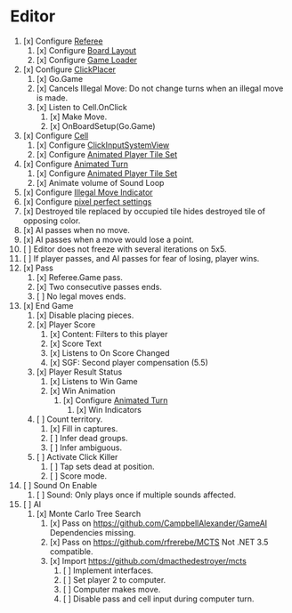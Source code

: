 # Editor

1. [x] Configure [Referee](LudumDare43/Assets/Scripts/Go/Referee.cs)
    1. [x] Configure [Board Layout](LudumDare43/Assets/Scripts/Go/BoardLayout.cs)
    1. [x] Configure [Game Loader](LudumDare43/Assets/Scripts/Go/GameLoader.cs)
1. [x] Configure [ClickPlacer](LudumDare43/Assets/Scripts/Go/ClickPlacer.cs)
    1. [x] Go.Game
    1. [x] Cancels Illegal Move: Do not change turns when an illegal move is made.
    1. [x] Listen to Cell.OnClick
        1. [x] Make Move.
        1. [x] OnBoardSetup(Go.Game)
1. [x] Configure [Cell](LudumDare43/Assets/Scripts/Go/Cell.cs)
    1. [x] Configure [ClickInputSystemView](LudumDare43/Assets/Plugins/UnityToykit/ClickInputSystemView.cs)
    1. [x] Configure [Animated Player Tile Set](LudumDare43/Assets/Scripts/Go/AnimatedPlayerTileSet.cs)
1. [x] Configure [Animated Turn](LudumDare43/Assets/Scripts/Go/AnimatedTurn.cs)
    1. [x] Configure [Animated Player Tile Set](LudumDare43/Assets/Scripts/Go/AnimatedPlayerTileSet.cs)
    1. [x] Animate volume of Sound Loop
1. [x] Configure [Illegal Move Indicator](LudumDare43/Assets/Scripts/Go/IllegalMoveIndicator.cs)
1. [x] Configure [pixel perfect settings](https://hackernoon.com/making-your-pixel-art-game-look-pixel-perfect-in-unity3d-3534963cad1d)
1. [x] Destroyed tile replaced by occupied tile hides destroyed tile of opposing color.
1. [x] AI passes when no move.
1. [x] AI passes when a move would lose a point.
1. [ ] Editor does not freeze with several iterations on 5x5.
1. [ ] If player passes, and AI passes for fear of losing, player wins.
1. [x] Pass
    1. [x] Referee.Game pass.
    1. [x] Two consecutive passes ends.
    1. [ ] No legal moves ends.
1. [x] End Game
    1. [x] Disable placing pieces.
    1. [x] Player Score
        1. [x] Content: Filters to this player
        1. [x] Score Text
        1. [x] Listens to On Score Changed
        1. [x] SGF: Second player compensation (5.5)
    1. [x] Player Result Status
        1. [x] Listens to Win Game
        1. [x] Win Animation
            1. [x] Configure [Animated Turn](LudumDare43/Assets/Scripts/Go/AnimatedTurn.cs)
                1. [x] Win Indicators
    1. [ ] Count territory.
        1. [x] Fill in captures.
        1. [ ] Infer dead groups.
        1. [ ] Infer ambiguous.
    1. [ ] Activate Click Killer
        1. [ ] Tap sets dead at position.
        1. [ ] Score mode.
1. [ ] Sound On Enable
    1. [ ] Sound: Only plays once if multiple sounds affected.
1. [ ] AI
    1. [x] Monte Carlo Tree Search
        1. [x] Pass on <https://github.com/CampbellAlexander/GameAI> Dependencies missing.
        1. [x] Pass on <https://github.com/rfrerebe/MCTS> Not .NET 3.5 compatible.
        1. [x] Import <https://github.com/dmacthedestroyer/mcts>
            1. [ ] Implement interfaces.
            1. [ ] Set player 2 to computer.
            1. [ ] Computer makes move.
            1. [ ] Disable pass and cell input during computer turn.
